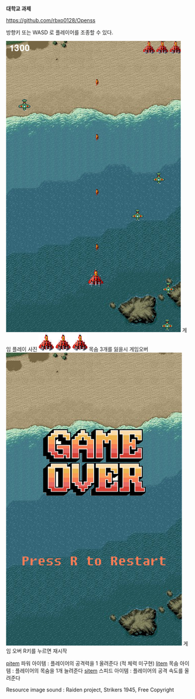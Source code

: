 
**대학교 과제**

https://github.com/rbxo0128/Openss

방향키 또는 WASD 로 플레이어를 조종할 수 있다.

![playing](./resources/image/main.png)
게임 플레이 사진
![lufe](./resources/image/life.png)
목숨 3개를 잃을시 게임오버
![gameover](./resources/image/gameover.png)
게임 오버 R키를 누르면 재시작

[pitem](./resources/image/power_item.png) 파워 아이템 : 플레이어의 공격력을 1 올려준다 (적 체력 미구현)
[litem](./resources/image/life_item.png) 목숨 아이템 : 플레이어의 목숨을 1개 늘려준다
[sitem](./resources/image/speed_item.png) 스피드 아이템 : 플레이어의 공격 속도를 올려준다




Resource image sound : Raiden project, Strikers 1945, Free Copyright

